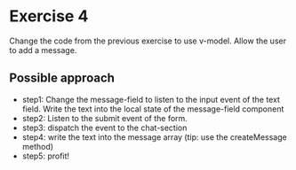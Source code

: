 # Exercise 4

Change the code from the previous exercise to use v-model.
Allow the user to add a message.

## Possible approach

- step1: Change the message-field to listen to the input event of the text field. Write the text into the local state of the message-field component
- step2: Listen to the submit event of the form. 
- step3: dispatch the event to the chat-section
- step4: write the text into the message array (tip: use the createMessage method)
- step5: profit!
